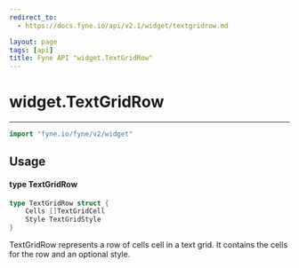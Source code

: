 ```yaml
---
redirect_to:
  - https://docs.fyne.io/api/v2.1/widget/textgridrow.md

layout: page
tags: [api]
title: Fyne API "widget.TextGridRow"
---
```



# widget.TextGridRow
---
```go
import "fyne.io/fyne/v2/widget"
```

## Usage

#### type TextGridRow

```go
type TextGridRow struct {
	Cells []TextGridCell
	Style TextGridStyle
}
```

TextGridRow represents a row of cells cell in a text grid. It contains the cells for the row and an optional style.
